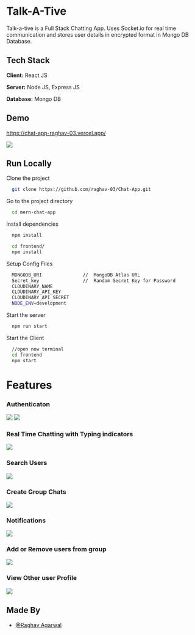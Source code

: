 # Talk-A-Tive

Talk-a-tive is a Full Stack Chatting App.
Uses Socket.io for real time communication and stores user details in encrypted format in Mongo DB Database.

## Tech Stack

**Client:** React JS

**Server:** Node JS, Express JS

**Database:** Mongo DB

## Demo

https://chat-app-raghav-03.vercel.app/

![](https://github.com/raghav-03/Chat-App/blob/master/screenshots/MainScreen.jpeg)

## Run Locally

Clone the project

```bash
  git clone https://github.com/raghav-03/Chat-App.git
```

Go to the project directory

```bash
  cd mern-chat-app
```

Install dependencies

```bash
  npm install
```

```bash
  cd frontend/
  npm install
```

Setup Config Files

```bash
  MONGODB_URI               //  MongoDB Atlas URL
  Secret_key                //  Random Secret Key for Password
  CLOUDINARY_NAME
  CLOUDINARY_API_KEY
  CLOUDINARY_API_SECRET
  NODE_ENV=development
```

Start the server

```bash
  npm run start
```

Start the Client

```bash
  //open now terminal
  cd frontend
  npm start
```

# Features

### Authenticaton

![](https://github.com/raghav-03/Chat-App/blob/master/screenshots/Login.jpeg)
![](https://github.com/raghav-03/Chat-App/blob/master/screenshots/Signup.jpeg)

### Real Time Chatting with Typing indicators

![](https://github.com/raghav-03/Chat-App/blob/master/screenshots/Realtime.jpeg)

### Search Users

![](https://github.com/raghav-03/Chat-App/blob/master/screenshots/SearchUser.jpeg)

### Create Group Chats

![](https://github.com/raghav-03/Chat-App/blob/master/screenshots/CreateGroup.jpeg)

### Notifications

![](https://github.com/raghav-03/Chat-App/blob/master/screenshots/MainScreen.jpeg)

### Add or Remove users from group

![](https://github.com/raghav-03/Chat-App/blob/master/screenshots/UpdateGroup.jpeg)

### View Other user Profile

![](https://github.com/raghav-03/Chat-App/blob/master/screenshots/UserProfile.jpeg)

## Made By

- [@Raghav Agarwal](https://github.com/raghav-03)

